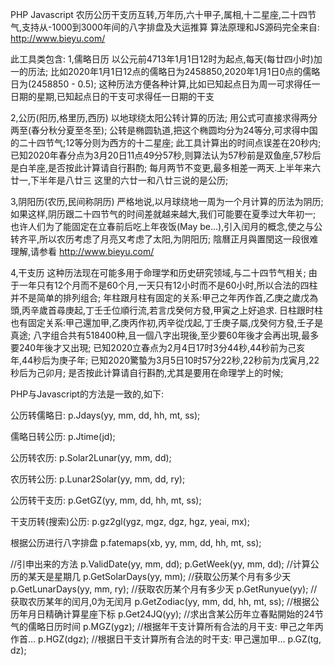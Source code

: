 PHP Javascript 农历公历干支历互转,万年历,六十甲子,属相,十二星座,二十四节气,支持从-1000到3000年间的八字排盘及大运推算
算法原理和JS源码完全来自: http://www.bieyu.com/

此工具类包含:
1,儒略日历
以公元前4713年1月1日12时为起点,每天(每廿四小时)加一的历法;
比如2020年1月1日12点的儒略日为2458850,2020年1月1日0点的儒略日为(2458850 - 0.5);
这种历法方便各种计算,比如已知起点日为周一可求得任一日期的星期,已知起点日的干支可求得任一日期的干支

2,公历(阳历,格里历,西历)
以地球绕太阳公转计算的历法;
用公式可直接求得两分两至(春分秋分夏至冬至);
公转是椭圆轨道,把这个椭圆均分为24等分,可求得中国的二十四节气;12等分则为西方的十二星座;
此工具计算出的时间点误差在20秒内;
已知2020年春分点为3月20日11点49分57秒,则算法认为57秒前是双鱼座,57秒后是白羊座,是否按此计算请自行斟酌;
每月两节不变更,最多相差一两天.上半年来六廿一,下半年是八廿三 这里的六廿一和八廿三说的是公历;

3,阴阳历(农历,民间称阴历)
严格地说,以月球绕地一周为一个月计算的历法为阴历;
如果这样,阴历跟二十四节气的时间差就越来越大,我们可能要在夏季过大年初一;
也许人们为了能固定在立春前后吃上年夜饭(May be...),引入闰月的概念,使之与公转齐平,所以农历考虑了月亮又考虑了太阳,为阴阳历;
陰曆正月與置閏这一段很难理解,请参看 http://www.bieyu.com/

4,干支历
这种历法现在可能多用于命理学和历史研究领域,与二十四节气相关;
由于一年只有12个月而不是60个月,一天只有12小时而不是60小时,所以合法的四柱并不是简单的排列组合;
年柱跟月柱有固定的关系:甲己之年丙作首,乙庚之歲戊為頭,丙辛歲首尋庚起,丁壬壬位順行流,若言戊癸何方發,甲寅之上好追求.
日柱跟时柱也有固定关系:甲己還加甲,乙庚丙作初,丙辛從戊起,丁壬庚子屬,戊癸何方發,壬子是真途;
八字组合共有518400种,且一個八字出現後,至少要60年後才会再出現,最多要240年後才又出現;
已知2020立春点为2月4日17时3分44秒,44秒前为己亥年,44秒后为庚子年;
已知2020驚蟄为3月5日10时57分22秒,22秒前为戊寅月,22秒后为己卯月;
是否按此计算请自行斟酌,尤其是要用在命理学上的时候;

PHP与Javascript的方法是一致的,如下:

公历转儒略日:
p.Jdays(yy, mm, dd, hh, mt, ss);

儒略日转公历:
p.Jtime(jd);

公历转农历:
p.Solar2Lunar(yy, mm, dd);

农历转公历:
p.Lunar2Solar(yy, mm, dd, ry);

公历转干支历:
p.GetGZ(yy, mm, dd, hh, mt, ss);

干支历转(搜索)公历:
p.gz2gl(ygz, mgz, dgz, hgz, yeai, mx);

根据公历进行八字排盘
p.fatemaps(xb, yy, mm, dd, hh, mt, ss);

//引申出来的方法
p.ValidDate(yy, mm, dd);
p.GetWeek(yy, mm, dd); //计算公历的某天是星期几
p.GetSolarDays(yy, mm); //获取公历某个月有多少天
p.GetLunarDays(yy, mm, ry); //获取农历某个月有多少天
p.GetRunyue(yy); //获取农历某年的闰月,0为无闰月
p.GetZodiac(yy, mm, dd, hh, mt, ss); //根据公历年月日精确计算星座下标
p.Get24JQ(yy); //求出含某公历年立春點開始的24节气的儒略日历时间
p.MGZ(ygz); //根据年干支计算所有合法的月干支: 甲己之年丙作首...
p.HGZ(dgz); //根据日干支计算所有合法的时干支: 甲己還加甲...
p.GZ(tg, dz);
